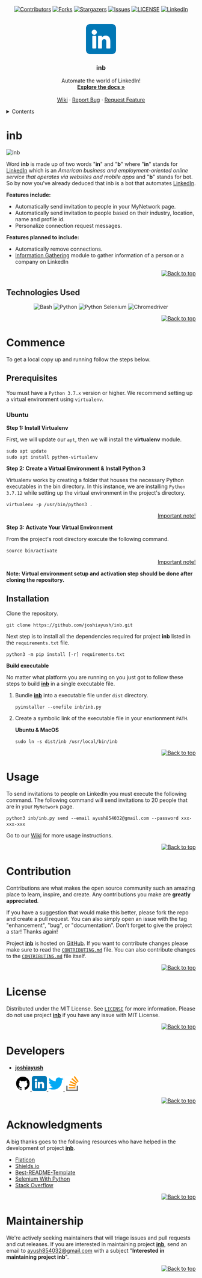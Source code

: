 <div id="top"></div>

<div align="center">

[![Contributors][inb_contributors]][inb_contributors_url]
[![Forks][inb_forks]][inb_forks_url]
[![Stargazers][inb_stars]][inb_stars_url]
[![Issues][inb_issues]][inb_issues_url]
[![LICENSE][inb_license]][inb_license_url]
[![LinkedIn][developer_linkedin]][developer_linkedin_url]

</div>

<br />
<div align="center">
  <a href="https://github.com/joshiayush/inb">
    <img src="./media/linkedin.png" alt="Logo" width="80" height="80">
  </a>

  <h3 align="center">inb</h3>

  <p align="center">
    Automate the world of LinkedIn!
    <br />
    <a href="https://github.com/joshiayush/inb/tree/master/docs"><strong>Explore the docs »</strong></a>
    <br />
    <br />
    <a href="https://github.com/joshiayush/inb/wiki">Wiki</a>
    ·
    <a href="https://github.com/joshiayush/inb/issues">Report Bug</a>
    ·
    <a href="https://github.com/joshiayush/inb/issues">Request Feature</a>
  </p>
</div>

<details>
  <summary>Contents</summary>
  <ol>
    <li>
      <a href="#inb">inb</a>
      <ul>
        <li><a href="#technologies-used">Technologies Used</li>
      </ul>
    </li>
    <li>
      <a href="#commence">Commence</a>
      <ul>
        <li>
          <a href="#prerequisites">Prerequisites</a>
          <ul>
            <li><a href="#ubuntu">Ubuntu</a></li>
          </ul>
        </li>
        <li><a href="#installation">Installation</a></li>
      </ul>
    </li>
    <li><a href="#usage">Usage</a></li>
    <li><a href="#contribution">Contribution</a></li>
    <li><a href="#license">License</a></li>
    <li><a href="#developers">Developers</a></li>
    <li><a href="#acknowledgments">Acknowledgments</a></li>
    <li><a href="#maintainership">Maintainership</a></li>
  </ol>
</details>

# inb

![inb](./media/inb.gif)

Word **inb** is made up of two words "**in**" and "**b**" where "**in**" stands for [LinkedIn][_linkedin] which is an _American business and employment-oriented online service that operates via websites and mobile apps_ and "**b**" stands for bot. So by now you've already deduced that inb is a bot that automates [LinkedIn][_linkedin].

**Features include:**

- Automatically send invitation to people in your MyNetwork page.
- Automatically send invitation to people based on their industry, location, name and profile id.
- Personalize connection request messages.

**Features planned to include:**

- Automatically remove connections.
- [Information Gathering][_inb_info_gathering_issue] module to gather information of a person or a company on LinkedIn

<div align="right">
  <a href="#top">
  
  ![Back to top][back_to_top]
  
  </a>
</div>

## Technologies Used

<div align="center">

![Bash][bash]
![Python][python]
![Python Selenium][python_selenium]
![Chromedriver][chromedriver]

</div>

<div align="right">
  <a href="#top">
  
  ![Back to top][back_to_top]
  
  </a>
</div>

# Commence

To get a local copy up and running follow the steps below.

## Prerequisites

You must have a `Python 3.7.x` version or higher. We recommend setting up a virtual environment using `virtualenv`.

### Ubuntu

**Step 1: Install Virtualenv**

First, we will update our `apt`, then we will install the **virtualenv** module.

```shell
sudo apt update
sudo apt install python-virtualenv
```

**Step 2: Create a Virtual Environment & Install Python 3**

Virtualenv works by creating a folder that houses the necessary Python executables in the bin directory. In this instance, we are
installing `Python 3.7.12` while setting up the virtual environment in the project's directory.

```shell
virtualenv -p /usr/bin/python3 .
```

<p align="right"><a href="#virtualenv_imp_note">Important note!</a></p>

**Step 3: Activate Your Virtual Environment**

From the project's root directory execute the following command.

```shell
source bin/activate
```

<p align="right"><a href="#virtualenv_imp_note">Important note!</a></p>

<div id="virtualenv_imp_note">
  <strong>Note: Virtual environment setup and activation step should be done after cloning the repository.</strong>
</div>

<!-- @TODO(@): Add installation steps for Windows and MacOS. -->

## Installation

Clone the repository.

```shell
git clone https://github.com/joshiayush/inb.git
```

Next step is to install all the dependencies required for project **inb** listed in the `requirements.txt` file.

```shell
python3 -m pip install [-r] requirements.txt
```

**Build executable**

No matter what platform you are running on you just got to follow these steps to build [**inb**][_inb] in a single executable file.

1. Bundle [**inb**][_inb] into a executable file under `dist` directory.

   ```shell
   pyinstaller --onefile inb/inb.py
   ```

2. Create a symbolic link of the executable file in your envrionment `PATH`.

   **Ubuntu & MacOS**

   ```shell
   sudo ln -s dist/inb /usr/local/bin/inb
   ```

<div align="right">
  <a href="#top">
  
  ![Back to top][back_to_top]
  
  </a>
</div>

# Usage

To send invitations to people on LinkedIn you must execute the following command. The following command will send invitations to 20 people that are in your `MyNetwork` page.

```
python3 inb/inb.py send --email ayush854032@gmail.com --password xxx-xxx-xxx
```

Go to our [Wiki][_inb_wiki] for more usage instructions.

<div align="right">
  <a href="#top">
  
  ![Back to top][back_to_top]
  
  </a>
</div>

# Contribution

Contributions are what makes the open source community such an amazing place to learn, inspire, and create. Any contributions you make are **greatly appreciated**.

If you have a suggestion that would make this better, please fork the repo and create a pull request. You can also simply open an issue with the tag "enhancement", "bug", or "documentation". Don't forget to give the project a star! Thanks again!

Project [**inb**][_inb] is hosted on [GitHub][_github]. If you want to contribute changes please make sure to read the [`CONTRIBUTING.md`][_inb_contrib_f] file. You can also contribute changes to the [`CONTRIBUTING.md`][_inb_contrib_f] file itself.

<div align="right">
  <a href="#top">
  
  ![Back to top][back_to_top]
  
  </a>
</div>

# License

Distributed under the MIT License. See [`LICENSE`][_inb_license_f] for more information. Please do not use project [**inb**][_inb] if you have any issue with MIT License.

<div align="right">
  <a href="#top">
  
  ![Back to top][back_to_top]
  
  </a>
</div>

# Developers

- [**joshiayush**](https://www.github.com/joshiayush)

  <a href="https://github.com/joshiayush">
  <img src="./media/github.png" alt="Logo" width="40" height="40">
  </a>
  <a href="https://www.linkedin.com/in/ayush-joshi-3600a01b7/">
  <img src="./media/linkedin.png" alt="Logo" width="40" height="40">
  </a>
  <a href="http://twitter.com/joshiayushjoshi">
  <img src="./media/twitter.png" alt="Logo" width="40" height="40">
  </a>
  <a href="https://stackoverflow.com/users/13910122/ayush">
  <img src="./media/stack-overflow.png" alt="Logo" width="40" height="40">
  </a>

<!-- Contibutors who have contributed non-trivial changes are encouraged to add their details here. -->

<div align="right">
  <a href="#top">
  
  ![Back to top][back_to_top]
  
  </a>
</div>

# Acknowledgments

A big thanks goes to the following resources who have helped in the development of project [**inb**][_inb].

- [Flaticon](https://www.flaticon.com/)
- [Shields.io](https://shields.io/)
- [Best-README-Template](https://github.com/othneildrew/Best-README-Template)
- [Selenium With Python](https://selenium-python.readthedocs.io/)
- [Stack Overflow](https://www.stackoverflow.com)

<div align="right">
  <a href="#top">
  
  ![Back to top][back_to_top]
  
  </a>
</div>

# Maintainership

We're actively seeking maintainers that will triage issues and pull requests and cut releases. If you are interested in maintaining project [**inb**][_inb], send an email to ayush854032@gmail.com with a subject "**Interested in maintaining project inb**".

<div align="right">
  <a href="#top">
  
  ![Back to top][back_to_top]
  
  </a>
</div>

<!-- Definitions -->

[_github]: https://www.github.com
[_linkedin]: https://www.linkedin.com
[_inb]: https://www.github.com/joshiayush/inb

<!-- Shields and attached links -->

[inb_contributors]: https://img.shields.io/github/contributors/joshiayush/inb?logo=GitHub&style=for-the-badge
[inb_contributors_url]: https://github.com/joshiayush/inb/graphs/contributors
[inb_forks]: https://img.shields.io/github/forks/joshiayush/inb?logo=GitHub&style=for-the-badge
[inb_forks_url]: https://github.com/joshiayush/inb/network/members
[inb_stars]: https://img.shields.io/github/stars/joshiayush/inb?logo=GitHub&style=for-the-badge
[inb_stars_url]: https://github.com/joshiayush/inb/stargazers
[inb_issues]: https://img.shields.io/github/issues/joshiayush/inb?logo=GitHub&style=for-the-badge
[inb_issues_url]: https://github.com/joshiayush/inb/issues
[inb_license]: https://img.shields.io/github/license/joshiayush/inb?logo=GitHub&style=for-the-badge
[inb_license_url]: https://github.com/joshiayush/inb/blob/master/LICENSE
[developer_linkedin]: https://img.shields.io/badge/-LinkedIn-black.svg?style=for-the-badge&logo=linkedin&colorB=555
[developer_linkedin_url]: https://www.linkedin.com/in/ayush-joshi-3600a01b7/
[back_to_top]: https://img.shields.io/badge/-Back%20to%20top-lightgrey

<!-- Technologies used -->

[bash]: https://img.shields.io/badge/-Bash-blue?style=for-the-badge
[python]: https://img.shields.io/badge/-Python-blue?style=for-the-badge
[python_selenium]: https://img.shields.io/badge/-Python%20Selenium-blue?style=for-the-badge
[chromedriver]: https://img.shields.io/badge/-Chromedriver-blue?style=for-the-badge

<!-- Issues -->

[_inb_info_gathering_issue]: https://github.com/joshiayush/inb/issues/16

<!-- Wiki -->

[_inb_wiki]: https://github.com/joshiayush/inb/wiki

<!-- Files -->

[_inb_contrib_f]: https://github.com/joshiayush/inb/blob/master/CONTRIBUTING.md
[_inb_license_f]: https://github.com/joshiayush/inb/blob/master/LICENSE
